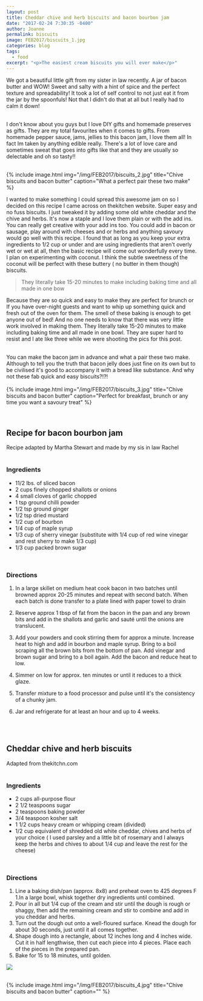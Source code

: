 ```yaml
---
layout: post
title: Cheddar chive and herb biscuits and bacon bourbon jam
date: "2017-02-24 7:30:35 -0400"
author: Joanne
permalink: biscuits
image: FEB2017/biscuits_1.jpg
categories: blog
tags:
  - food
excerpt: "<p>The easiest cream biscuits you will ever make</p>"
---
```


We got a beautiful little gift from my sister in law recently.  A jar of bacon butter and WOW! Sweet and salty with a hint of spice and the perfect texture and spreadability! It took a lot of self control to not just eat it from the jar by the spoonfuls! Not that I didn't do that at all but I really had to calm it down!
<br>
<br>

I don't know about you guys but I love DIY gifts and homemade preserves as gifts.  They are my total favourites when it comes to gifts. From homemade pepper sauce, jams, jellies to this bacon jam, I love them all! In fact Im taken by anything edible really. There's a lot of love care and sometimes sweat that goes into gifts like that and they are usually so delectable and oh so tasty!!
<br>
<br>

{% include image.html
            img="/img/FEB2017/biscuits_2.jpg"
            title="Chive biscuits and bacon butter"
            caption="What a perfect pair these two make" %}

I wanted to make something I could spread this awesome jam on so I decided on this recipe I came across on thekitchen website.  Super easy and no fuss biscuits.  I just tweaked it by adding some old white cheddar and the chive and herbs. It's now a staple and I love them plain or with the add ins.  You can really get creative with your add ins too.  You could add in bacon or sausage, play around with cheeses and or herbs and anything savoury would go well with this recipe.  I found that as long as you keep your extra ingredients to 1/2 cup or under and are using ingredients that aren't overly wet or wet at all, then the basic recipe will come out wonderfully every time. I plan on experimenting with coconut. I think the subtle sweetness of the coconut will be perfect with these buttery ( no butter in them though) biscuits.

> They literally take 15-20 minutes to make including baking time and all made in one bow

Because they are so quick and easy to make they are perfect for brunch or If you have over-night guests and want to whip up something quick and fresh out of the oven for them.  The smell of these baking is enough to get anyone out of bed! And no one needs to know that there was very little work involved in making them. They literally take 15-20 minutes to make including baking time and all made in one bowl. They are super hard to resist and I ate like three while we were shooting the pics for this post.
<br>
<br>

You can make the bacon jam in advance and what a pair these two make. Although to tell you the truth that bacon jelly does just fine on its own but to be civilised it's good to accompany it with a bread like substance. And why not these fab quick and easy biscuits?!?!
<br>
<br>
{% include image.html
            img="/img/FEB2017/biscuits_3.jpg"
            title="Chive biscuits and bacon butter"
            caption="Perfect for breakfast, brunch or any time you want a savoury treat" %}


<br>

## Recipe for bacon bourbon jam
Recipe adapted by Martha Stewart and made by my sis in law Rachel
<br>
<br>

### Ingredients

* 11/2 lbs. of sliced bacon
* 2 cups finely chopped shallots or onions
* 4 small cloves of garlic chopped
* 1 tsp ground chilli powder
* 1/2 tsp ground ginger
* 1/2 tsp dried mustard
* 1/2 cup of bourbon
* 1/4 cup of maple syrup
* 1/3 cup of sherry vinegar (substitute with 1/4 cup of red wine vinegar and rest sherry to make 1/3 cup)
* 1/3 cup packed brown sugar
<br>

### Directions

1. In a large skillet on medium heat cook bacon in two batches until browned approx 20-25 minutes and repeat with second batch. When each batch is done transfer to a plate lined with paper towel to drain

1. Reserve approx 1 tbsp of fat from
the bacon in the pan and any brown bits and add in the shallots and garlic and sauté until the onions are translucent.

1. Add your powders and cook stirring them for approx a minute. Increase heat to high and add in bourbon and maple syrup.  Bring to a boil scraping all the brown bits from the bottom of pan. Add vinegar and brown sugar and bring to a boil again.  Add the bacon and reduce heat to low.

1. Simmer on low for approx. ten minutes or until it reduces to a thick glaze.  

1. Transfer mixture to a food processor and pulse until it's the consistency of a chunky jam.  

1. Jar and refrigerate for at least an hour and up to 4 weeks.
<br>
<br>

## Cheddar chive and herb biscuits
Adapted from thekitchn.com
<br>
<br>

### Ingredients

* 2 cups all-purpose flour
* 2 1/2 teaspoons sugar
* 2 teaspoons baking powder
* 3/4 teaspoon kosher salt
* 1 1/2 cups heavy cream or whipping cream  (divided)
* 1/2 cup equivalent of shredded old white cheddar, chives and herbs of your choice ( I used parsley and a little bit of rosemary and I always keep the herbs and chives to about 1/4 cup and leave the rest for the cheese)
<br>

### Directions

1. Line a baking dish/pan (approx. 8x8) and preheat oven to 425 degrees F
1.In a large bowl, whisk together dry ingredients until combined.
1. Pour in all but 1/4 cup of the cream and stir until the dough is rough or shaggy, then add the remaining cream and stir to combine and add in you cheddar and herbs.  
1. Turn out the dough out onto a well-floured surface. Knead the dough for about 30 seconds, just until it all comes together.
1. Shape dough into a rectangle, about 12 inches long and 4 inches wide. Cut it in half lengthwise, then cut each piece into 4 pieces. Place each of the pieces in the prepared pan.
1. Bake for 15 to 18 minutes, until golden.




<p class="apple__news__logo"><a href="https://apple.news/TKVtoVhGUQSuiufA4bqI-gg"><img src="{{ basesite.url }}/img/apple_news.svg" /></a></p>

<br>
{% include image.html
            img="/img/FEB2017/biscuits_4.jpg"
            title="Chive biscuits and bacon butter"
            caption="" %}
